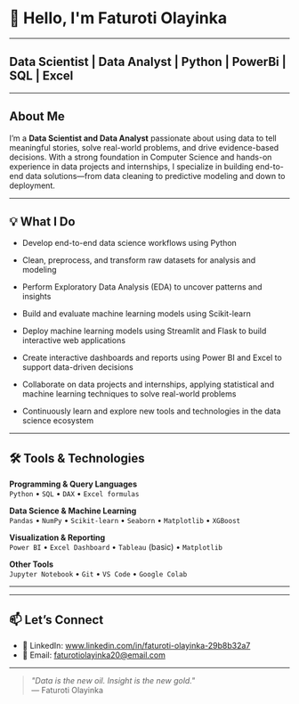 # 👋 Hello, I'm Faturoti Olayinka
---
## Data Scientist | Data Analyst | Python | PowerBi | SQL | Excel
---
## About Me
I’m a **Data Scientist and Data Analyst** passionate about using data to tell meaningful stories, solve real-world problems, and drive evidence-based decisions. With a strong foundation in Computer Science and hands-on experience in data projects and internships, I specialize in building end-to-end data solutions—from data cleaning to predictive modeling and down to deployment.

---

## 💡 What I Do

- Develop end-to-end data science workflows using Python

- Clean, preprocess, and transform raw datasets for analysis and modeling

- Perform Exploratory Data Analysis (EDA) to uncover patterns and insights

- Build and evaluate machine learning models using Scikit-learn

- Deploy machine learning models using Streamlit and Flask to build interactive web applications

- Create interactive dashboards and reports using Power BI and Excel to support data-driven decisions

- Collaborate on data projects and internships, applying statistical and machine learning techniques to solve real-world problems

- Continuously learn and explore new tools and technologies in the data science ecosystem
---

## 🛠️ Tools & Technologies

**Programming & Query Languages**  
`Python` • `SQL` • `DAX` • `Excel formulas`

**Data Science & Machine Learning**  
`Pandas` • `NumPy` • `Scikit-learn` • `Seaborn` • `Matplotlib` • `XGBoost`

**Visualization & Reporting**  
`Power BI` • `Excel Dashboard` • `Tableau` (basic) • `Matplotlib`

**Other Tools**  
`Jupyter Notebook` • `Git` • `VS Code` • `Google Colab`

---




---

## 📫 Let’s Connect

- 🔗 LinkedIn: www.linkedin.com/in/faturoti-olayinka-29b8b32a7
- 📧 Email: faturotiolayinka20@email.com  
---

> *"Data is the new oil. Insight is the new gold."*  
> — Faturoti Olayinka
